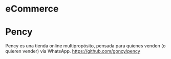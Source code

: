 # eCommerce 
 
# Pency

Pency es una tienda online multipropósito, pensada para quienes venden (o quieren vender) vía WhatsApp.
https://github.com/goncy/pency


 